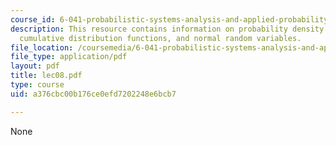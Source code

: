 ```yaml
---
course_id: 6-041-probabilistic-systems-analysis-and-applied-probability-spring-2006
description: This resource contains information on probability density functions,
  cumulative distribution functions, and normal random variables.
file_location: /coursemedia/6-041-probabilistic-systems-analysis-and-applied-probability-spring-2006/a376cbc00b176ce0efd7202248e6bcb7_lec08.pdf
file_type: application/pdf
layout: pdf
title: lec08.pdf
type: course
uid: a376cbc00b176ce0efd7202248e6bcb7

---
```

None